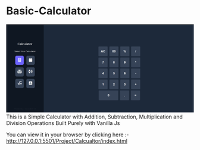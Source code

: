 # Basic-Calculator



![alt text](https://github.com/Saurabh13042004/Basic-Calculator/blob/main/Demo/image.png?raw=true)
This is a Simple Calculator with Addition, Subtraction, Multiplication and  Division  Operations Built Purely with Vanilla Js

You can view it in your browser by clicking here :- http://127.0.0.1:5501/Project/Calcualtor/index.html



